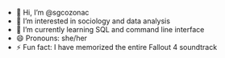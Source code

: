 - 👋 Hi, I’m @sgcozonac
- 👀 I’m interested in sociology and data analysis
- 🌱 I’m currently learning SQL and command line interface
- 😄 Pronouns: she/her
- ⚡ Fun fact: I have memorized the entire Fallout 4 soundtrack
  
<!---
sgcozonac/sgcozonac is a ✨ special ✨ repository because its `README.md` (this file) appears on your GitHub profile.
You can click the Preview link to take a look at your changes.
--->
